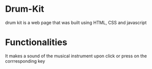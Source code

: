 # Drum-Kit
drum kit is a web page that was built using HTML, CSS and javascript 

# Functionalities
It makes a sound of the musical instrument upon click or press on the corrresponding key 
